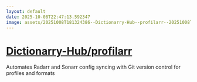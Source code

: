 ```yaml
---
layout: default
date: 2025-10-08T22:47:13.592347
image: assets/20251008T181324386--Dictionarry-Hub--profilarr--20251008T182137464--cropped.png
---
```


# [Dictionarry-Hub/profilarr](https://github.com/Dictionarry-Hub/profilarr)

Automates Radarr and Sonarr config syncing with Git version control for profiles and formats
